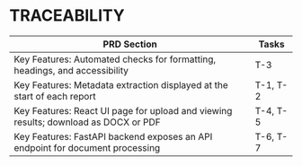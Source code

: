 # TRACEABILITY

| PRD Section | Tasks |
|-------------|-------|
| Key Features: Automated checks for formatting, headings, and accessibility | T-3 |
| Key Features: Metadata extraction displayed at the start of each report | T-1, T-2 |
| Key Features: React UI page for upload and viewing results; download as DOCX or PDF | T-4, T-5 |
| Key Features: FastAPI backend exposes an API endpoint for document processing | T-6, T-7 |
